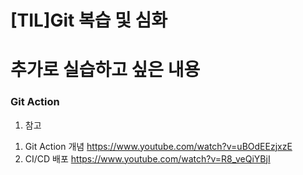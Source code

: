 # [TIL]Git 복습 및 심화
# 추가로 실습하고 싶은 내용
### Git Action
1. 참고
1) Git Action 개념
https://www.youtube.com/watch?v=uBOdEEzjxzE
2) CI/CD 배포
https://www.youtube.com/watch?v=R8_veQiYBjI
